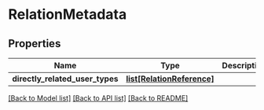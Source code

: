 # RelationMetadata


## Properties
Name | Type | Description | Notes
------------ | ------------- | ------------- | -------------
**directly_related_user_types** | [**list[RelationReference]**](RelationReference.md) |  | [optional] 

[[Back to Model list]](../README.md#documentation-for-models) [[Back to API list]](../README.md#documentation-for-api-endpoints) [[Back to README]](../README.md)


